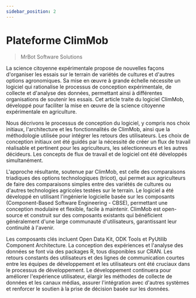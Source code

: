 ```yaml
---
sidebar_position: 2
---
```


# Plateforme ClimMob

> MrBot Software Solutions

La science citoyenne expérimentale propose de nouvelles façons d'organiser les essais sur le terrain de variétés de cultures et d'autres options agronomiques. Sa mise en œuvre à grande échelle nécessite un logiciel qui rationalise le processus de conception expérimentale, de collecte et d'analyse des données, permettant ainsi à différentes organisations de soutenir les essais. Cet article traite du logiciel ClimMob, développé pour faciliter la mise en œuvre de la science citoyenne expérimentale en agriculture. 

Nous décrivons le processus de conception du logiciel, y compris nos choix initiaux, l'architecture et les fonctionnalités de ClimMob, ainsi que la méthodologie utilisée pour intégrer les retours des utilisateurs. Les choix de conception initiaux ont été guidés par la nécessité de créer un flux de travail réalisable et pertinent pour les agriculteurs, les sélectionneurs et les autres décideurs. Les concepts de flux de travail et de logiciel ont été développés simultanément. 

L'approche résultante, soutenue par ClimMob, est celle des comparaisons triadiques des options technologiques (tricot), qui permet aux agriculteurs de faire des comparaisons simples entre des variétés de cultures ou d'autres technologies agricoles testées sur le terrain. Le logiciel a été développé en utilisant l'ingénierie logicielle basée sur les composants (Component-Based Software Engineering - CBSE), permettant une conception modulaire et flexible, facile à maintenir. ClimMob est open-source et construit sur des composants existants qui bénéficient généralement d'une large communauté d'utilisateurs, garantissant leur continuité à l'avenir. 

Les composants clés incluent Open Data Kit, ODK Tools et PyUtilib Component Architecture. La conception des expériences et l'analyse des données se font via des packages R, tous disponibles sur CRAN. Les retours constants des utilisateurs et des lignes de communication courtes entre les équipes de développement et les utilisateurs ont été cruciaux dans le processus de développement. Le développement continuera pour améliorer l'expérience utilisateur, élargir les méthodes de collecte de données et les canaux médias, assurer l'intégration avec d'autres systèmes et renforcer le soutien à la prise de décision basée sur les données.
